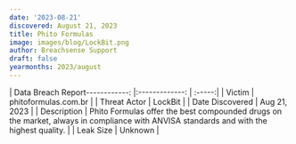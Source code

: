 ```yaml
---
date: '2023-08-21'
discovered: August 21, 2023
title: Phito Formulas
image: images/blog/LockBit.png
author: Breachsense Support
draft: false
yearmonths: 2023/august
---
```


| Data Breach Report------------:     |:-------------:    | :-----:|
| Victim      | phitoformulas.com.br      | 
| Threat Actor      |  LockBit     | 
| Date Discovered      | Aug 21, 2023      | 
| Description      | Phito Formulas offer the best compounded drugs on the market, always in compliance with ANVISA standards and with the highest quality.      | 
| Leak Size      | Unknown      | 

